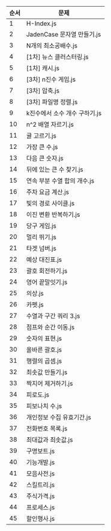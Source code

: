 | 순서 | 문제 |
|-------|-----------|
| 1 | H-Index.js |
| 2 | JadenCase 문자열 만들기.js |
| 3 | N개의 최소공배수.js |
| 4 | [1차] 뉴스 클러스터링.js |
| 5 | [1차] 캐시.js |
| 6 | [3차] n진수 게임.js |
| 7 | [3차] 압축.js |
| 8 | [3차] 파일명 정렬.js |
| 9 | k진수에서 소수 개수 구하기.js |
| 10 | n^2 배열 자르기.js |
| 11 | 귤 고르기.js |
| 12 | 가장 큰 수.js |
| 13 | 다음 큰 숫자.js |
| 14 | 뒤에 있는 큰 수 찾기.js |
| 15 | 연속 부분 수열 합의 개수.js |
| 16 | 주차 요금 계산.js |
| 17 | 빛의 경로 사이클.js |
| 18 | 이진 변환 반복하기.js |
| 19 | 당구 게임.js |
| 20 | 멀리 뛰기.js |
| 21 | 타겟 넘버.js |
| 22 | 예상 대진표.js |
| 23 | 괄호 회전하기.js |
| 24 | 영어 끝말잇기.js |
| 25 | 의상.js |
| 26 | 카펫.js |
| 27 | 수열과 구간 쿼리 3.js |
| 28 | 점프와 순간 이동.js |
| 29 | 숫자의 표현.js |
| 30 | 올바른 괄호.js |
| 31 | 행렬의 곱셈.js |
| 32 | 최솟값 만들기.js |
| 33 | 짝지어 제거하기.js |
| 34 | 피로도.js |
| 35 | 피보나치 수.js |
| 36 | 개인정보 수집 유효기간.js |
| 37 | 전화번호 목록.js |
| 38 | 최대값과 최솟값.js |
| 39 | 구명보트.js |
| 40 | 기능개발.js |
| 41 | 모음사전.js |
| 42 | 스킬트리.js |
| 43 | 주식가격.js |
| 44 | 프로세스.js |
| 45 | 할인행사.js |
